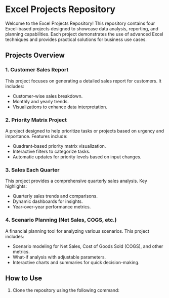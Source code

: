 # Excel Projects Repository

Welcome to the Excel Projects Repository! This repository contains four Excel-based projects designed to showcase data analysis, reporting, and planning capabilities. Each project demonstrates the use of advanced Excel techniques and provides practical solutions for business use cases.

## Projects Overview

### 1. **Customer Sales Report**

This project focuses on generating a detailed sales report for customers. It includes:
- Customer-wise sales breakdown.
- Monthly and yearly trends.
- Visualizations to enhance data interpretation.

### 2. **Priority Matrix Project**
A project designed to help prioritize tasks or projects based on urgency and importance. Features include:
- Quadrant-based priority matrix visualization.
- Interactive filters to categorize tasks.
- Automatic updates for priority levels based on input changes.

### 3. **Sales Each Quarter**
This project provides a comprehensive quarterly sales analysis. Key highlights:
- Quarterly sales trends and comparisons.
- Dynamic dashboards for insights.
- Year-over-year performance metrics.

### 4. **Scenario Planning (Net Sales, COGS, etc.)**
A financial planning tool for analyzing various scenarios. This project includes:
- Scenario modeling for Net Sales, Cost of Goods Sold (COGS), and other metrics.
- What-if analysis with adjustable parameters.
- Interactive charts and summaries for quick decision-making.

## How to Use
1. Clone the repository using the following command:

